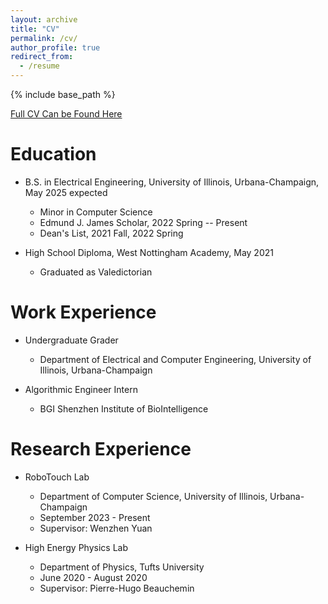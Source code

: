 ```yaml
---
layout: archive
title: "CV"
permalink: /cv/
author_profile: true
redirect_from:
  - /resume
---
```


{% include base_path %}

[Full CV Can be Found Here](https://leumasnij.github.io/files/CV_SJ.pdf)

Education
======
* B.S. in Electrical Engineering, University of Illinois, Urbana-Champaign, May 2025 expected
  * Minor in Computer Science
  * Edmund J. James Scholar, 2022 Spring -- Present
  * Dean's List,              2021 Fall, 2022 Spring

* High School Diploma, West Nottingham Academy, May 2021
  * Graduated as Valedictorian

Work Experience
======
* Undergraduate Grader
  * Department of Electrical and Computer Engineering, University of Illinois, Urbana-Champaign

* Algorithmic Engineer Intern
  * BGI Shenzhen Institute of BioIntelligence

Research Experience
======
* RoboTouch Lab
  * Department of Computer Science, University of Illinois, Urbana-Champaign
  * September 2023 - Present
  * Supervisor: Wenzhen Yuan

* High Energy Physics Lab
  * Department of Physics, Tufts University
  * June 2020 - August 2020
  * Supervisor: Pierre-Hugo Beauchemin
  

